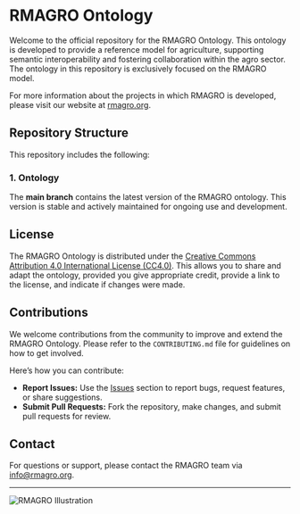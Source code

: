 # RMAGRO Ontology

Welcome to the official repository for the RMAGRO Ontology. This ontology is developed to provide a reference model for agriculture, supporting semantic interoperability and fostering collaboration within the agro sector. The ontology in this repository is exclusively focused on the RMAGRO model.

For more information about the projects in which RMAGRO is developed, please visit our website at [rmagro.org](https://rmagro.org).

## Repository Structure

This repository includes the following:

### 1. Ontology
The **main branch** contains the latest version of the RMAGRO ontology. This version is stable and actively maintained for ongoing use and development.

## License

The RMAGRO Ontology is distributed under the [Creative Commons Attribution 4.0 International License (CC4.0)](https://creativecommons.org/licenses/by/4.0/). This allows you to share and adapt the ontology, provided you give appropriate credit, provide a link to the license, and indicate if changes were made.

## Contributions

We welcome contributions from the community to improve and extend the RMAGRO Ontology. Please refer to the `CONTRIBUTING.md` file for guidelines on how to get involved.

Here’s how you can contribute:
- **Report Issues:** Use the [Issues](https://github.com/rmagro/ontology/issues) section to report bugs, request features, or share suggestions.
- **Submit Pull Requests:** Fork the repository, make changes, and submit pull requests for review.

## Contact

For questions or support, please contact the RMAGRO team via [info@rmagro.org](mailto:info@rmagro.org).

---

![RMAGRO Illustration](images/rmagro.jpg)